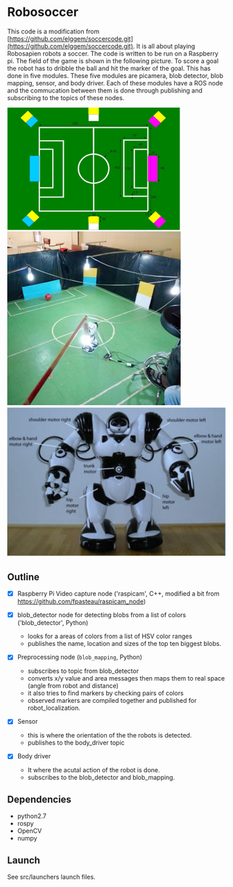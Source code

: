# Robosoccer
This code is a modification from [https://github.com/elggem/soccercode.git](https://github.com/elggem/soccercode.git). It is all about playing Robosapien robots a soccer. The code is written to be run on a Raspberry pi. The field of the game is shown in the following picture. To score a goal the robot has to dribble the ball and hit the marker of the goal. This has done in five modules. These five modules are picamera, blob detector, blob mapping, sensor, and body driver. Each of these modules have a ROS node and the commucation between them is done through publishing and subscribing to the topics of these nodes. 


<img src="images/img03.png" alt="drawing" width="400"/> <img src="images/img01.png" alt="drawing" width="400"/>
![caption](images/img02.png)
## Outline

  - [X] Raspberry Pi Video capture node ('raspicam', C++, modified a bit from https://github.com/fpasteau/raspicam_node)
  - [X] blob_detector node for detecting blobs from a list of colors ('blob_detector', Python)
    - looks for a areas of colors from a list of HSV color ranges
    - publishes the name, location and sizes of the top ten biggest blobs.

  - [X] Preprocessing node (`blob_mapping`, Python)
    - subscribes to topic from blob_detector
    - converts x/y value and area messages then 
      maps them to real space (angle from robot and distance)
    - it also tries to find markers by checking pairs of colors
    - observed markers are compiled together and published for robot_localization.
  - [X] Sensor 
    - this is where the orientation of the the robots is detected.
    - publishes to the body_driver topic
          
  - [X] Body driver
    - It where the acutal action of the robot is done.
    - subscribes to the blob_detector and blob_mapping.
## Dependencies
- python2.7
- rospy
- OpenCV
- numpy

## Launch

See src/launchers launch files.
